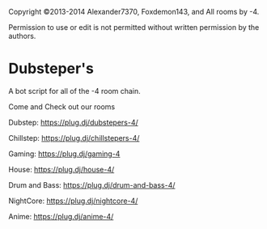 Copyright ©2013-2014 Alexander7370, Foxdemon143, and All rooms by -4.

Permission to use or edit is not permitted without written permission by the authors.

Dubsteper's
==========
A bot script for all of the -4 room chain.

Come and Check out our rooms

Dubstep: https://plug.dj/dubstepers-4/ 

Chillstep: https://plug.dj/chillstepers-4/

Gaming: https://plug.dj/gaming-4

House: https://plug.dj/house-4/

Drum and Bass: https://plug.dj/drum-and-bass-4/

NightCore: https://plug.dj/nightcore-4/ 

Anime: https://plug.dj/anime-4/
